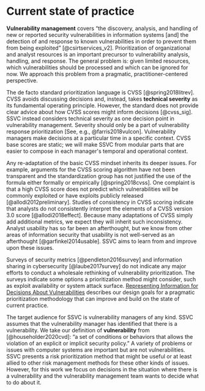 
# Current state of practice

**Vulnerability management** covers “the discovery, analysis, and handling of new or reported security vulnerabilities in information systems \[and\] the detection of and response to known vulnerabilities in order to prevent them from being exploited” [@csirtservices_v2].
Prioritization of organizational and analyst resources is an important precursor to vulnerability analysis, handling, and response.
The general problem is: given limited resources, which vulnerabilities should be processed and which can be ignored for now. We approach this problem from a pragmatic, practitioner-centered perspective.

The de facto standard prioritization language is CVSS [@spring2018litrev].
CVSS avoids discussing decisions and, instead, takes **technical severity** as its fundamental operating principle.
However, the standard does not provide clear advice about how CVSS scores might inform decisions [@cvss_sig].
SSVC instead considers technical severity as one decision point in vulnerability management.
Severity should only be a part of vulnerability response prioritization [See, e.g., @farris2018vulcon].
Vulnerability managers make decisions at a particular time in a specific context.
CVSS base scores are static; we will make SSVC from modular parts that are easier to compose in each manager's temporal and operational context.

Any re-adaptation of the basic CVSS mindset inherits its deeper issues.
For example, arguments for the CVSS scoring algorithm have not been transparent and the standardization group has not justified the use of the formula either formally or empirically [@spring2018cvss].
One complaint is that a high CVSS score does not predict which vulnerabilities will be commonly exploited or have exploits publicly released [@allodi2012preliminary].
Studies of consistency in CVSS scoring indicate that analysts do not consistently interpret the elements of a CVSS version 3.0 score [@allodi2018effect].
Because many adaptations of CVSS simply add additional metrics, we expect they will inherit such inconsistency.
Analyst usability has so far been an afterthought, but we know from other areas of information security that usability is not well-served as an afterthought [@garfinkel2014usable].
SSVC aims to learn from and improve upon these issues.

Surveys of security metrics [@pendleton2016survey] and information sharing in cybersecurity [@laube2017survey] do not indicate any major efforts to conduct a wholesale rethinking of vulnerability prioritization.
The surveys indicate some options a prioritization method might consider, such as exploit availability or system attack surface.
[Representing Information for Decisions About Vulnerabilities](representing_information.md) describes our design goals for a pragmatic prioritization methodology that can improve and build on the state of current practice.

The target audience for SSVC is vulnerability managers of any kind.
SSVC assumes that the vulnerability manager has identified that there is a vulnerability.
We take our definition of **vulnerability** from [@householder2020cvd]: “a set of conditions or behaviors that allows the violation of an explicit or implicit security policy.”
A variety of problems or issues with computer systems are important but are not vulnerabilities.
SSVC presents a risk prioritization method that might be useful or at least allied to other risk management methods for these other kinds of issues.
However, for this work we focus on decisions in the situation where there is a vulnerability and the vulnerability management team wants to decide what to do about it.
